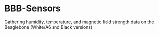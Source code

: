 # BBB-Sensors
Gathering humidity, temperature, and magnetic field strength data on the Beaglebone (White/A6 and Black versions)
